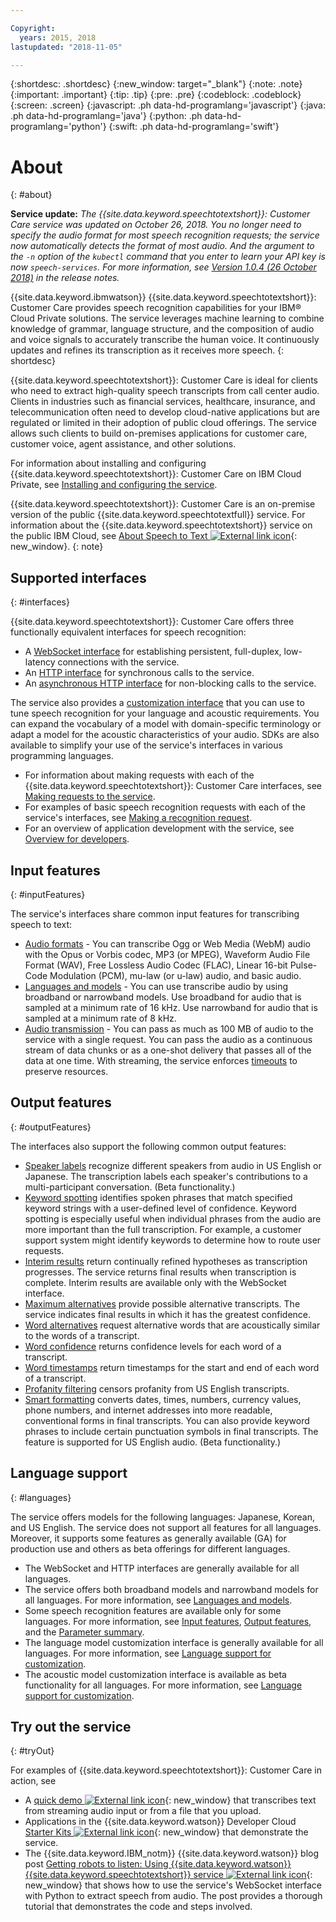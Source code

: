 ```yaml
---

Copyright:
  years: 2015, 2018
lastupdated: "2018-11-05"

---
```


{:shortdesc: .shortdesc}
{:new_window: target="_blank"}
{:note: .note}
{:important: .important}
{:tip: .tip}
{:pre: .pre}
{:codeblock: .codeblock}
{:screen: .screen}
{:javascript: .ph data-hd-programlang='javascript'}
{:java: .ph data-hd-programlang='java'}
{:python: .ph data-hd-programlang='python'}
{:swift: .ph data-hd-programlang='swift'}

# About
{: #about}

**Service update:** *The {{site.data.keyword.speechtotextshort}}: Customer Care service was updated on October 26, 2018. You no longer need to specify the audio format for most speech recognition requests; the service now automatically detects the format of most audio. And the argument to the `-n` option of the `kubectl` command that you enter to learn your API key is now `speech-services`. For more information, see [Version 1.0.4 (26 October 2018)](/docs/services/speech-to-text-icp/release-notes.html#v104) in the release notes.*

{{site.data.keyword.ibmwatson}} {{site.data.keyword.speechtotextshort}}: Customer Care provides speech recognition capabilities for your IBM&reg; Cloud Private solutions. The service leverages machine learning to combine knowledge of grammar, language structure, and the composition of audio and voice signals to accurately transcribe the human voice. It continuously updates and refines its transcription as it receives more speech.
{: shortdesc}

{{site.data.keyword.speechtotextshort}}: Customer Care is ideal for clients who need to extract high-quality speech transcripts from call center audio. Clients in industries such as financial services, healthcare, insurance, and telecommunication often need to develop cloud-native applications but are regulated or limited in their adoption of public cloud offerings. The service allows such clients to build on-premises applications for customer care, customer voice, agent assistance, and other solutions.

For information about installing and configuring {{site.data.keyword.speechtotextshort}}: Customer Care on IBM Cloud Private, see [Installing and configuring the service](/docs/services/speech-to-text-icp/install-config.html).

{{site.data.keyword.speechtotextshort}}: Customer Care is an on-premise version of the public {{site.data.keyword.speechtotextfull}} service. For information about the {{site.data.keyword.speechtotextshort}} service on the public IBM Cloud, see [About Speech to Text ![External link icon](../../icons/launch-glyph.svg "External link icon")](https://console.bluemix.net/docs/services/speech-to-text/index.html#about){: new_window}.
{: note}

## Supported interfaces
{: #interfaces}

{{site.data.keyword.speechtotextshort}}: Customer Care offers three functionally equivalent interfaces for speech recognition:

-   A [WebSocket interface](/docs/services/speech-to-text-icp/websockets.html) for establishing persistent, full-duplex, low-latency connections with the service.
-   An [HTTP interface](/docs/services/speech-to-text-icp/http.html) for synchronous calls to the service.
-   An [asynchronous HTTP interface](/docs/services/speech-to-text-icp/async.html) for non-blocking calls to the service.

The service also provides a [customization interface](/docs/services/speech-to-text-icp/custom.html) that you can use to tune speech recognition for your language and acoustic requirements. You can expand the vocabulary of a model with domain-specific terminology or adapt a model for the acoustic characteristics of your audio. SDKs are also available to simplify your use of the service's interfaces in various programming languages.

-   For information about making requests with each of the {{site.data.keyword.speechtotextshort}}: Customer Care interfaces, see [Making requests to the service](/docs/services/speech-to-text-icp/making-requests.html).
-   For examples of basic speech recognition requests with each of the service's interfaces, see [Making a recognition request](/docs/services/speech-to-text-icp/basic-request.html).
-   For an overview of application development with the service, see [Overview for developers](/docs/services/speech-to-text-icp/developer-overview.html).

## Input features
{: #inputFeatures}

The service's interfaces share common input features for transcribing speech to text:

-   [Audio formats](/docs/services/speech-to-text-icp/audio-formats.html) - You can transcribe Ogg or Web Media (WebM) audio with the Opus or Vorbis codec, MP3 (or MPEG), Waveform Audio File Format (WAV), Free Lossless Audio Codec (FLAC), Linear 16-bit Pulse-Code Modulation (PCM), mu-law (or u-law) audio, and basic audio.
-   [Languages and models](/docs/services/speech-to-text-icp/input.html#models) - You can use transcribe audio by using broadband or narrowband models. Use broadband for audio that is sampled at a minimum rate of 16 kHz. Use narrowband for audio that is sampled at a minimum rate of 8 kHz.
-   [Audio transmission](/docs/services/speech-to-text-icp/input.html#transmission) - You can pass as much as 100 MB of audio to the service with a single request. You can pass the audio as a continuous stream of data chunks or as a one-shot delivery that passes all of the data at one time. With streaming, the service enforces [timeouts](/docs/services/speech-to-text-icp/input.html#timeouts) to preserve resources.

## Output features
{: #outputFeatures}

The interfaces also support the following common output features:

-   [Speaker labels](/docs/services/speech-to-text-icp/output.html#speaker_labels) recognize different speakers from audio in US English or Japanese. The transcription labels each speaker's contributions to a multi-participant conversation. (Beta functionality.)
-   [Keyword spotting](/docs/services/speech-to-text-icp/output.html#keyword_spotting) identifies spoken phrases that match specified keyword strings with a user-defined level of confidence. Keyword spotting is especially useful when individual phrases from the audio are more important than the full transcription. For example, a customer support system might identify keywords to determine how to route user requests.
-   [Interim results](/docs/services/speech-to-text-icp/output.html#interim) return continually refined hypotheses as transcription progresses. The service returns final results when transcription is complete. Interim results are available only with the WebSocket interface.
-   [Maximum alternatives](/docs/services/speech-to-text-icp/output.html#max_alternatives) provide possible alternative transcripts. The service indicates final results in which it has the greatest confidence.
-   [Word alternatives](/docs/services/speech-to-text-icp/output.html#word_alternatives) request alternative words that are acoustically similar to the words of a transcript.
-   [Word confidence](/docs/services/speech-to-text-icp/output.html#word_confidence) returns confidence levels for each word of a transcript.
-   [Word timestamps](/docs/services/speech-to-text-icp/output.html#word_timestamps) return timestamps for the start and end of each word of a transcript.
-   [Profanity filtering](/docs/services/speech-to-text-icp/output.html#profanity_filter) censors profanity from US English transcripts.
-   [Smart formatting](/docs/services/speech-to-text-icp/output.html#smart_formatting) converts dates, times, numbers, currency values, phone numbers, and internet addresses into more readable, conventional forms in final transcripts. You can also provide keyword phrases to include certain punctuation symbols in final transcripts. The feature is supported for US English audio. (Beta functionality.)

## Language support
{: #languages}

The service offers models for the following languages: Japanese, Korean, and US English. The service does not support all features for all languages. Moreover, it supports some features as generally available (GA) for production use and others as beta offerings for different languages.

-   The WebSocket and HTTP interfaces are generally available for all languages.
-   The service offers both broadband models and narrowband models for all languages. For more information, see [Languages and models](/docs/services/speech-to-text-icp/input.html#models).
-   Some speech recognition features are available only for some languages. For more information, see [Input features](/docs/services/speech-to-text-icp/input.html), [Output features](/docs/services/speech-to-text-icp/output.html), and the [Parameter summary](/docs/services/speech-to-text-icp/summary.html).
-   The language model customization interface is generally available for all languages. For more information, see [Language support for customization](/docs/services/speech-to-text-icp/custom.html#languageSupport).
-   The acoustic model customization interface is available as beta functionality for all languages. For more information, see [Language support for customization](/docs/services/speech-to-text-icp/custom.html#languageSupport).

## Try out the service
{: #tryOut}

For examples of {{site.data.keyword.speechtotextshort}}: Customer Care in action, see

-   A [quick demo ![External link icon](../../icons/launch-glyph.svg "External link icon")](https://speech-to-text-demo.ng.bluemix.net/){: new_window} that transcribes text from streaming audio input or from a file that you upload.
-   Applications in the {{site.data.keyword.watson}} Developer Cloud [Starter Kits ![External link icon](../../icons/launch-glyph.svg "External link icon")](http://www.ibm.com/watson/developercloud/starter-kits.html){: new_window} that demonstrate the service.
-   The {{site.data.keyword.IBM_notm}} {{site.data.keyword.watson}} blog post [Getting robots to listen: Using {{site.data.keyword.watson}} {{site.data.keyword.speechtotextshort}} service ![External link icon](../../icons/launch-glyph.svg "External link icon")](https://www.ibm.com/blogs/watson/2016/07/getting-robots-listen-using-watsons-speech-text-service/){: new_window} that shows how to use the service's WebSocket interface with Python to extract speech from audio. The post provides a thorough tutorial that demonstrates the code and steps involved.
